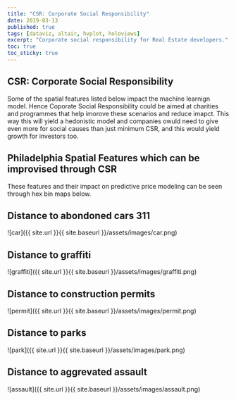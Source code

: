 ```yaml
---
title: "CSR: Corporate Social Responsibility"
date: 2019-03-13
published: true
tags: [dataviz, altair, hvplot, holoviews]
excerpt: "Corporate social responsibility for Real Estate developers."
toc: true
toc_sticky: true
---
```


## CSR: Corporate Social Responsibility
Some of the spatial features listed below impact the machine learnign model. Hence Coporate Social Responsibility could be aimed at charities and programmes that help imorove these scenarios and reduce imapct.
This way this will yield a hedonistic model and companies owuld need to give even more for social causes than just minimum CSR, and this would yield growth for investors too.



## Philadelphia Spatial Features which can be improvised through CSR
These features and their impact on predictive price modeling can be seen through hex bin maps below.


## Distance to abondoned cars 311

![car]({{ site.url }}{{ site.baseurl }}/assets/images/car.png)

## Distance to graffiti

![graffiti]({{ site.url }}{{ site.baseurl }}/assets/images/graffiti.png)

## Distance to construction permits
![permit]({{ site.url }}{{ site.baseurl }}/assets/images/permit.png)

## Distance to parks
![park]({{ site.url }}{{ site.baseurl }}/assets/images/park.png)

## Distance to aggrevated assault
![assault]({{ site.url }}{{ site.baseurl }}/assets/images/assault.png)

